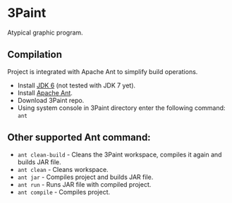 3Paint
======

Atypical graphic program.

Compilation
-----------

Project is integrated with Apache Ant to simplify build operations.

* Install [JDK 6](http://www.oracle.com/technetwork/java/javase/downloads/index.html) (not tested with JDK 7 yet).
* Install [Apache Ant](http://ant.apache.org/bindownload.cgi).
* Download 3Paint repo.
* Using system console in 3Paint directory enter the following command: `ant`

Other supported Ant command:
-----------
* `ant clean-build` - Cleans the 3Paint workspace, compiles it again and builds JAR file.
* `ant clean` - Cleans workspace.
* `ant jar` - Compiles project and builds JAR file.
* `ant run` - Runs JAR file with compiled project.
* `ant compile` - Compiles project.
